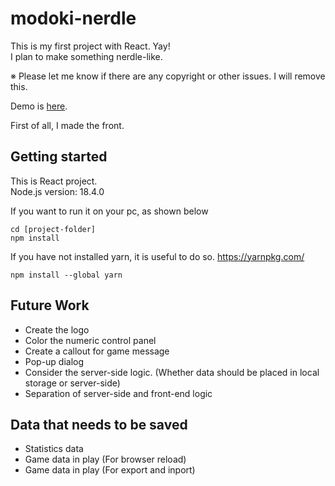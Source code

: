 # modoki-nerdle

This is my first project with React. Yay!<br>
I plan to make something nerdle-like.

※ Please let me know if there are any copyright or other issues. I will remove this.

Demo is [here](https://hazukit0.github.io/modoki-nerdle/).

First of all, I made the front.

## Getting started

This is React project. <br>
Node.js version: 18.4.0

If you want to run it on your pc, as shown below

    cd [project-folder]
    npm install

If you have not installed yarn, it is useful to do so.
https://yarnpkg.com/

    npm install --global yarn


## Future Work
- Create the logo
- Color the numeric control panel
- Create a callout for game message
- Pop-up dialog
- Consider the server-side logic. (Whether data should be placed in local storage or server-side)
- Separation of server-side and front-end logic

## Data that needs to be saved
- Statistics data
- Game data in play (For browser reload)
- Game data in play (For export and inport)
